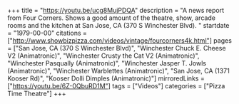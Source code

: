 +++
title = "https://youtu.be/ucg8MujPDQA"
description = "A news report from Four Corners. Shows a good amount of the theatre, show, arcade rooms and the kitchen at San Jose, CA (370 S Winchester Blvd). "
startdate = "1979-00-00"
citations = ["http://www.showbizpizza.com/videos/vintage/fourcorners4k.html"]
pages = ["San Jose, CA (370 S Winchester Blvd)", "Winchester Chuck E. Cheese V2 (Animatronic)", "Winchester Crusty the Cat V2 (Animatronic)", "Winchester Pasqually (Animatronic)", "Winchester Jasper T. Jowls (Animatronic)", "Winchester Warblettes (Animatronic)", "San Jose, CA (1371 Kooser Rd)", "Kooser Dolli Dimples (Animatronic)"]
mirroredLinks = ["https://youtu.be/6Z-0QbuRD1M"]
tags = ["Videos"]
categories = ["Pizza Time Theatre"]
+++
